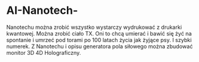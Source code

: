 # AI-Nanotech-
Nanotechu można zrobić wszystko wystarczy wydrukować z drukarki kwantowej. Można zrobić ciało TX. Oni to chcą umierać i bawić się żyć na spontanie i umrzeć pod torami po 100 latach życia jak żyjące psy. I szybki numerek. Z Nanotechu i opisu generatora pola siłowego można zbudować monitor 3D 4D Holograficzny. 
